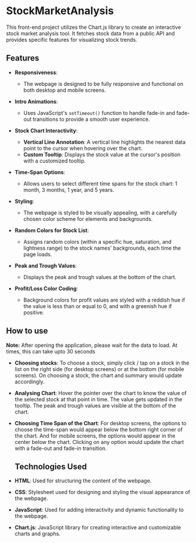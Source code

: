 # StockMarketAnalysis

This front-end project utilizes the Chart.js library to create an interactive stock market analysis tool. It fetches stock data from a public API and provides specific features for visualizing stock trends.

## Features

- **Responsiveness**: 
  - The webpage is designed to be fully responsive and functional on both desktop and mobile screens.

- **Intro Animations**: 
  - Uses JavaScript's `setTimeout()` function to handle fade-in and fade-out transitions to provide a smooth user experience.

- **Stock Chart Interactivity**: 
  - **Vertical Line Annotation**: A vertical line highlights the nearest data point to the cursor when hovering over the chart.
  - **Custom Tooltip**: Displays the stock value at the cursor's position with a customized tooltip.

- **Time-Span Options**: 
  - Allows users to select different time spans for the stock chart: 1 month, 3 months, 1 year, and 5 years.

- **Styling**: 
  - The webpage is styled to be visually appealing, with a carefully chosen color scheme for elements and backgrounds.

- **Random Colors for Stock List**: 
  - Assigns random colors (within a specific hue, saturation, and lightness range) to the stock names' backgrounds, each time the page loads.

- **Peak and Trough Values**: 
  - Displays the peak and trough values at the bottom of the chart.

- **Profit/Loss Color Coding**: 
  - Background colors for profit values are styled with a reddish hue if the value is less than or equal to 0, and with a greenish hue if positive.
 
## How to use

**Note:** After opening the application, please wait for the data to load. At times, this can take upto 30 seconds
- **Choosing stocks**: To choose a stock, simply click / tap on a stock in the list on the right side (for desktop screens) or at the bottom (for mobile screens). On choosing a stock, the chart and summary would update accordingly.
- **Analysing Chart**: Hover the pointer over the chart to know the value of the selected stock at that point in time. The value gets updated in the tooltip. The peak and trough values are visible at the bottom of the chart.
- **Choosing Time Span of the Chart**: For desktop screens, the options to choose the time-span would appear below the bottom right corner of the chart. And for mobile screens, the options would appear in the center below the chart. Clicking on any option would update the chart with a fade-out and fade-in transition.
 
  ## Technologies Used

- **HTML**: Used for structuring the content of the webpage.
- **CSS**: Stylesheet used for designing and styling the visual appearance of the webpage.
- **JavaScript**: Used for adding interactivity and dynamic functionality to the webpage.
- **Chart.js**: JavaScript library for creating interactive and customizable charts and graphs.
